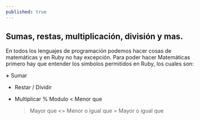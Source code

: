 ```yaml
---
published: true
---
```

## Sumas, restas, multiplicación, división y mas.

En todos los lenguajes de programación podemos hacer cosas de matemáticas y en Ruby no hay excepción. Para poder hacer Matemáticas primero hay que entender los símbolos permitidos en Ruby, los cuales son:

**+**   Sumar
-   Restar 
/   Dividir
*   Multiplicar
%   Modulo
<   Menor que
    >   Mayor que
<=  Menor o igual que
	>=  Mayor o igual que





